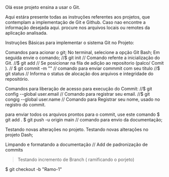 Olá esse projeto ensina a usar o Git. 

Aqui estára presente todas as instruções referentes aos projetos, que contemplam a implementação de Git e Github. 
Caso nao encontre a informação desejada aqui. procure nos arquivos locais ou remotes da aplicação analisada. 



Instruções Básicas para implementar o sistema Git no Projeto: 

Comandos para acionar o git; 
No terminal, selecione a opção Git Bash; 
Em seguida envie o comando; 
//$ git init // Comando refente a inicialização do Git. 
//$ git add <Nome do Arquivo a ser adicionado>// Se posicionar na fila de adição ao repositorio (palco/ Comit ). 
// $ git commit -m "" // comando para enviar commmit com seu titulo
//$ git status // Informa o status de alocação dos arquivos e integridade do repositório. 

Comandos para liberação de acesso para execução do Commit: 
//$ git config --global user.email // Comando para registrar seu email.
//$ git congig --global user.name // Comando para Registrar seu nome, usado no registro do commit.

para enviar todos os arquivos prontos para o commit, use este comando 
$ git add . 
$ git push -u origin main // comando para envio da documentação;

Testando novas alterações no projeto. 
Testando novas alterações no projeto Dash; 

Limpando e formatando a documentação // Add de padronização de commits


> Testando incremento de Branch ( ramificando o porjeto)

$ git checkout -b "Ramo-1"